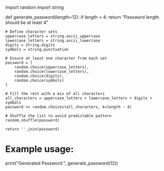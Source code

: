 
import random
import string

def generate_password(length=12):
    if length < 4:
        return "Password length should be at least 4"

    # Define character sets
    uppercase_letters = string.ascii_uppercase
    lowercase_letters = string.ascii_lowercase
    digits = string.digits
    symbols = string.punctuation

    # Ensure at least one character from each set
    password = [
        random.choice(uppercase_letters),
        random.choice(lowercase_letters),
        random.choice(digits),
        random.choice(symbols)
    ]

    # Fill the rest with a mix of all characters
    all_characters = uppercase_letters + lowercase_letters + digits + symbols
    password += random.choices(all_characters, k=length - 4)

    # Shuffle the list to avoid predictable pattern
    random.shuffle(password)

    return ''.join(password)

# Example usage:
print("Generated Password:", generate_password(12))
